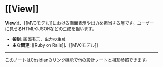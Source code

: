# [[View]]

**View**は、[[MVCモデル]]における画面表示や出力を担当する層です。ユーザーに見せるHTMLやJSONなどの生成を担います。

- **役割**: 画面表示、出力の生成
- **主な関連**: [[Ruby on Rails]]、[[MVCモデル]]

---

このノートはObsidianのリンク機能で他の設計ノートと相互参照できます。 